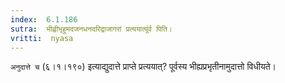 ```yaml
---
index:  6.1.186
sutra:  भीह्वीभृहुमदजनधनदरिद्राजागरां प्रत्ययात्पूंर्व पिति।
vritti:  nyasa
---
```


`अनुदात्ते च` (६।१।१९०) इत्याद्युदात्ते प्राप्ते प्रत्ययात्? पूर्वस्य भीह्यप्रभृतीनामुदात्तो विधीयते।
